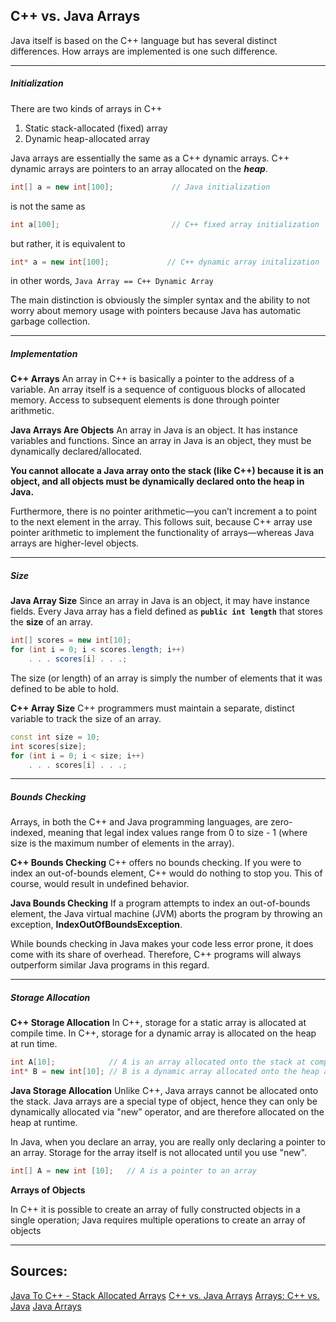 ## **C++ vs. Java Arrays**

Java itself is based on the C++ language but has several distinct differences. 
How arrays are implemented is one such difference.

---
##### **Initialization**
There are two kinds of arrays in C++
1. Static stack-allocated (fixed) array
2. Dynamic heap-allocated array

Java arrays are essentially the same as a C++ dynamic arrays.
C++ dynamic arrays are pointers to an array allocated on the **_heap_**.

```Java
int[] a = new int[100];             // Java initialization
```

is not the same as

```C++
int a[100];                         // C++ fixed array initialization
```

but rather, it is equivalent to

```C++
int* a = new int[100];             // C++ dynamic array initalization
```

in other words, `Java Array == C++ Dynamic Array`

The main distinction is obviously the simpler syntax and the ability to not worry about memory usage with pointers because Java has automatic garbage collection.

---
##### **Implementation**

**C++ Arrays**
An array in C++ is basically a pointer to the address of a variable.
An array itself is a sequence of contiguous blocks of allocated memory.
Access to subsequent elements is done through pointer arithmetic.

**Java Arrays Are Objects**
An array in Java is an object.
It has instance variables and functions.
Since an array in Java is an object, they must be dynamically declared/allocated.

**You cannot allocate a Java array onto the stack (like C++) because it is an object, and all objects must be dynamically declared onto the heap in Java.**

Furthermore, there is no pointer arithmetic—you can’t increment a to point to the next element in the array. This follows suit, because C++ array use pointer arithmetic to implement the functionality of arrays—whereas Java arrays are higher-level objects.

---
##### **Size**

**Java Array Size**
Since an array in Java is an object, it may have instance fields.
Every Java array has a field defined as **`public int length`** that stores the **size** of an array.

```Java
int[] scores = new int[10];
for (int i = 0; i < scores.length; i++)
	. . . scores[i] . . .;
```

The size (or length) of an array is simply the number of elements that it was defined to be able to hold.

**C++ Array Size**
C++ programmers must maintain a separate, distinct variable to track the size of an array.

```cpp
const int size = 10;
int scores[size];
for (int i = 0; i < size; i++)
	. . . scores[i] . . .;
```
---
##### **Bounds Checking**

Arrays, in both the C++ and Java programming languages, are zero-indexed, meaning that legal index values range from 0 to size - 1 (where size is the maximum number of elements in the array).

**C++ Bounds Checking**
C++ offers no bounds checking.
If you were to index an out-of-bounds element, C++ would do nothing to stop you.
This of course, would result in undefined behavior.

**Java Bounds Checking**
If a program attempts to index an out-of-bounds element, the Java virtual machine (JVM) aborts the program by throwing an exception, **IndexOutOfBoundsException**.

While bounds checking in Java makes your code less error prone, it does come with its share of overhead. Therefore, C++ programs will always outperform similar Java programs in this regard.

---
##### **Storage Allocation**

**C++ Storage Allocation**
In C++, storage for a static array is allocated at compile time.
In C++, storage for a dynamic array is allocated on the heap at run time.

```C++
int A[10];            // A is an array allocated onto the stack at compile time
int* B = new int[10]; // B is a dynamic array allocated onto the heap at runtime 
```

**Java Storage Allocation**
Unlike C++, Java arrays cannot be allocated onto the stack.
Java arrays are a special type of object, hence they can only be dynamically allocated via "new” operator, and are therefore allocated on the heap at runtime.

In Java, when you declare an array, you are really only declaring a pointer to an array.
Storage for the array itself is not allocated until you use "new".

```java
int[] A = new int [10];   // A is a pointer to an array
```

**Arrays of Objects**

In C++ it is possible to create an array of fully constructed objects in a single operation; Java requires multiple operations to create an array of objects

---
## Sources:
[Java To C++ - Stack Allocated Arrays](https://people.eecs.ku.edu/~jrmiller/Courses/JavaToC++/StackAllocatedArrays.html)
[C++ vs. Java Arrays](https://pages.cs.wisc.edu/~hasti/cs368/JavaTutorial/NOTES/Java_vs.html#arrays)
[Arrays: C++ vs. Java](https://icarus.cs.weber.edu/~dab/cs1410/textbook/7.Arrays/cpp_v_java.html)
[Java Arrays](https://docs.oracle.com/javase/specs/jls/se7/html/jls-10.html)
